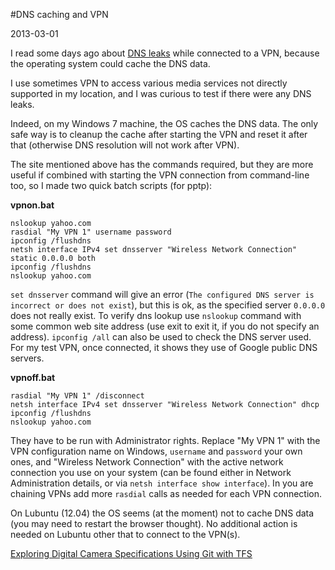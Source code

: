 #DNS caching and VPN

2013-03-01

<!--- tags: dns -->

I read some days ago about [DNS leaks](http://www.dnsleaktest.com/) while connected to a VPN, because the operating system could cache the DNS data.

I use sometimes VPN to access various media services not directly supported in my location, and I was curious to test if there were any DNS leaks.

Indeed, on my Windows 7 machine, the OS caches the DNS data. The only safe way is to cleanup the cache after starting the VPN and reset it after that (otherwise DNS resolution will not work after VPN).

The site mentioned above has the commands required, but they are more useful if combined with starting the VPN connection from command-line too, so I made two quick batch scripts (for pptp):

**vpnon.bat**

```
nslookup yahoo.com
rasdial "My VPN 1" username password
ipconfig /flushdns
netsh interface IPv4 set dnsserver "Wireless Network Connection" static 0.0.0.0 both
ipconfig /flushdns
nslookup yahoo.com
```
`set dnsserver` command will give an error (`The configured DNS server is incorrect or does not exist`), but this is ok, as the specified server `0.0.0.0` does not really exist. To verify dns lookup use `nslookup` command with some common web site address (use exit to exit it, if you do not specify an address). `ipconfig /all` can also be used to check the DNS server used. For my test VPN, once connected, it shows they use of Google public DNS servers.

**vpnoff.bat**

```
rasdial "My VPN 1" /disconnect
netsh interface IPv4 set dnsserver "Wireless Network Connection" dhcp
ipconfig /flushdns
nslookup yahoo.com
```

They have to be run with Administrator rights. Replace "My VPN 1" with the VPN configuration name on Windows, `username` and `password` your own ones, and "Wireless Network Connection" with the active network connection you use on your system (can be found either in Network Administration details, or via `netsh interface show interface`). In you are chaining VPNs add more `rasdial` calls as needed for each VPN connection.

On Lubuntu (12.04) the OS seems (at the moment) not to cache DNS data (you may need to restart the browser thought). No additional action is needed on Lubuntu other that to connect to the VPN(s).


<ins class='nfooter'><a id='fprev' href='#blog/2013/2013-03-02-Exploring-Digital-Camera-Specifications.md'>Exploring Digital Camera Specifications</a> <a id='fnext' href='#blog/2013/2013-01-02-Using-Git-with-TFS.md'>Using Git with TFS</a></ins>
